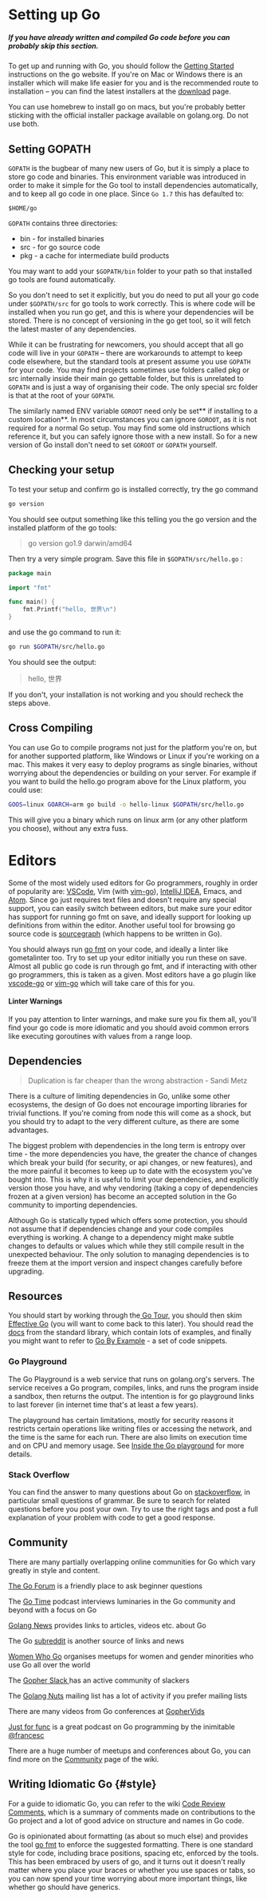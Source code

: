 # Setting up Go

##### If you have already written and compiled Go code before you can probably skip this section.

To get up and running with Go, you should follow the [Getting Started](https://golang.org/doc/install) instructions on the go website. If you're on Mac or Windows there is an installer which will make life easier for you and is the recommended route to installation – you can find the latest installers at the [download](https://golang.org/dl/) page. 

You can use homebrew to install go on macs, but you're probably better sticking with the official installer package available on golang.org. Do not use both.

## Setting GOPATH

`GOPATH`  is the bugbear of many new users of Go, but it is simply a place to store go code and binaries. This environment variable was introduced in order to make it simple for the Go tool to install dependencies automatically, and to keep all go code in one place. Since `Go 1.7` this has defaulted to:

```
$HOME/go
```

`GOPATH` contains three directories:

* bin - for installed binaries
* src - for go source code
* pkg - a cache for intermediate build products

You may want to add your `$GOPATH/bin` folder to your path so that installed go tools are found automatically.

So you don't need to set it explicitly, but you do need to put all your go code under `$GOPATH/src`  for go tools to work correctly. This is where code will be installed when you run go get, and this is where your dependencies will be stored. There is no concept of versioning in the go get tool, so it will fetch the latest master of any dependencies.

While it can be frustrating for newcomers, you should accept that all go code will live in your `GOPATH` – there are workarounds to attempt to keep code elsewhere, but the standard tools at present assume you use `GOPATH` for your code. You may find projects sometimes use folders called pkg or src internally inside their main go gettable folder, but this is unrelated to `GOPATH` and is just a way of organising their code. The only special src folder is that at the root of your `GOPATH`.

The similarly named ENV variable `GOROOT`  need only be set** if installing to a custom location**. In most circumstances you can ignore `GOROOT`, as it is not required for a normal Go setup. You may find some old instructions which reference it, but you can safely ignore those with a new install. So for a new version of Go install don't need to set `GOROOT` or `GOPATH` yourself.

## Checking your setup

To test your setup and confirm go is installed correctly, try the go command

```bash
go version
```

You should see output something like this telling you the go version and the installed platform of the go tools:

> go version go1.9 darwin/amd64

Then try a very simple program. Save this file in  `$GOPATH/src/hello.go` :

```go
package main 

import "fmt"

func main() {
    fmt.Printf("hello, 世界\n")
}
```

and use the go command to run it:

```bash
go run $GOPATH/src/hello.go
```

You should see the output:

> hello, 世界

If you don't, your installation is not working and you should recheck the steps above.

## Cross Compiling

You can use Go to compile programs not just for the platform you're on, but for another supported platform, like Windows or Linux if you're working on a mac. This makes it very easy to deploy programs as single binaries, without worrying about the dependencies or building on your server. For example if you want to build the hello.go program above for the Linux platform, you could use:

```bash
GOOS=linux GOARCH=arm go build -o hello-linux $GOPATH/src/hello.go
```

This will give you a binary which runs on linux arm \(or any other platform you choose\), without any extra fuss.

# Editors

Some of the most widely used editors for Go programmers, roughly in order of popularity are: [VSCode](https://code.visualstudio.com/), Vim \(with [vim-go](https://github.com/fatih/vim-go)\), [IntelliJ IDEA](https://www.jetbrains.com/idea/), Emacs, and [Atom](https://atom.io/). Since go just requires text files and doesn't require any special support, you can easily switch between editors, but make sure your editor has support for running go fmt on save, and ideally support for looking up definitions from within the editor. Another useful tool for browsing go source code is [sourcegraph](https://sourcegraph.com) \(which happens to be written in Go\).

You should always run [go fmt](https://blog.golang.org/go-fmt-your-code) on your code, and ideally a linter like gometalinter too. Try to set up your editor initially you run these on save. Almost all public go code is run through go fmt, and if interacting with other go programmers, this is taken as a given. Most editors have a go plugin like [vscode-go](https://github.com/Microsoft/vscode-go/) or [vim-go](https://github.com/fatih/vim-go) which will take care of this for you.

#### Linter Warnings

If you pay attention to linter warnings, and make sure you fix them all, you'll find your go code is more idiomatic and you should avoid common errors like executing goroutines with values from a range loop.

## Dependencies

> Duplication is far cheaper than the wrong abstraction - Sandi Metz

There is a culture of limiting dependencies in Go, unlike some other ecosystems, the design of Go does not encourage importing libraries for trivial functions. If you're coming from node this will come as a shock, but you should try to adapt to the very different culture, as there are some advantages.

The biggest problem with dependencies in the long term is entropy over time - the more dependencies you have, the greater the chance of changes which break your build \(for security, or api changes, or new features\), and the more painful it becomes to keep up to date with the ecosystem you've bought into. This is why it is useful to limit your dependencies, and explicitly version those you have, and why vendoring \(taking a copy of dependencies frozen at a given version\) has become an accepted solution in the Go community to importing dependencies.

Although Go is statically typed which offers some protection, you should not assume that if dependencies change and your code compiles everything is working. A change to a dependency might make subtle changes to defaults or values which while they still compile result in the unexpected behaviour. The only solution to managing dependencies is to freeze them at the import version and inspect changes carefully before upgrading.

## Resources

You should start by working through the[ Go Tour](https://tour.golang.org/welcome/1), you should then skim [Effective Go](https://golang.org/doc/effective_go.html) \(you will want to come back to this later\). You should read the [docs](https://golang.org/pkg/) from the standard library, which contain lots of examples, and finally you might want to refer to [Go By Example](https://gobyexample.com/) - a set of code snippets.

### Go Playground

The Go Playground is a web service that runs on golang.org's servers. The service receives a Go program, compiles, links, and runs the program inside a sandbox, then returns the output. The intention is for go playground links to last forever \(in internet time that's at least a few years\).

The playground has certain limitations, mostly for security reasons it restricts certain operations like writing files or accessing the network, and the time is the same for each run. There are also limits on execution time and on CPU and memory usage. See [Inside the Go playground](https://blog.golang.org/playground) for more details.

### Stack Overflow

You can find the answer to many questions about Go on [stackoverflow](https://stackoverflow.com/questions/tagged/go), in particular small questions of grammar. Be sure to search for related questions before you post your own. Try to use the right tags and post a full explanation of your problem with code to get a good response.

## Community

There are many partially overlapping online communities for Go which vary greatly in style and content.

[The Go Forum](https://forum.golangbridge.org/) is a friendly place to ask beginner questions

The [Go Time](https://changelog.com/gotime) podcast interviews luminaries in the Go community and beyond with a focus on Go

[Golang News](https://golangnews.com) provides links to articles, videos etc. about Go

The Go [subreddit](https://www.reddit.com/r/golang/) is another source of links and news

[Women Who Go](http://www.womenwhogo.org/) organises meetups for women and gender minorities who use Go all over the world

The [Gopher Slack ](https://gophers.slack.com)has an active community of slackers

The [Golang Nuts](https://groups.google.com/forum/#!forum/golang-nuts) mailing list has a lot of activity if you prefer mailing lists

There are many videos from Go conferences at [GopherVids](https://gophervids.appspot.com/)

[Just for func](https://www.youtube.com/channel/UC_BzFbxG2za3bp5NRRRXJSw) is a great podcast on Go programming by the inimitable [@francesc](https://twitter.com/francesc)

There are a huge number of meetups and conferences about Go, you can find more on the [Community](https://github.com/golang/go/wiki#the-go-community) page of the wiki.

## Writing Idiomatic Go {#style}

For a guide to idiomatic Go, you can refer to the wiki [Code Review Comments](https://github.com/golang/go/wiki/CodeReviewComments), which is a summary of comments made on contributions to the Go project and a lot of good advice on structure and names in Go code.

Go is opinionated about formatting \(as about so much else\) and provides the tool [go fmt](https://blog.golang.org/go-fmt-your-code) to enforce the suggested formatting. There is one standard style for code, including brace positions, spacing etc, enforced by the tools. This has been embraced by users of go, and it turns out it doesn't really matter where you place your braces or whether you use spaces or tabs, so you can now spend your time worrying about more important things, like whether go should have generics.

